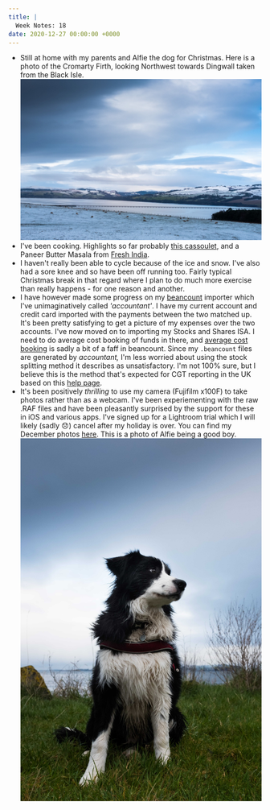 ```yaml
---
title: |
  Week Notes: 18
date: 2020-12-27 00:00:00 +0000
---
```


- Still at home with my parents and Alfie the dog for Christmas. Here is a photo of the Cromarty Firth, looking Northwest towards Dingwall taken from the Black Isle.
    ![Image_from_iOS(1).jpg](Image_from_iOS(1).jpg)
- I've been cooking. Highlights so far probably [this cassoulet](http://annajones.co.uk/recipe/tomato-coconut-cassoulet), and a Paneer Butter Masala from [Fresh India](https://www.waterstones.com/book/fresh-india/meera-sodha/9780241200421).
- I haven't really been able to cycle because of the ice and snow. I've also had a sore knee and so have been off running too. Fairly typical Christmas break in that regard where I plan to do much more exercise than really happens - for one reason and another.
- I have however made some progress on my [beancount](https://beancount.github.io/docs/) importer which I've unimaginatively called *'accountant'*. I have my current account and credit card imported with the payments between the two matched up. It's been pretty satisfying to get a picture of my expenses over the two accounts. I've now moved on to importing my Stocks and Shares ISA. I need to do average cost booking of funds in there, and [average cost booking](https://beancount.github.io/docs/trading_with_beancount.html#average-cost-booking) is sadly a bit of a faff in beancount. Since my `.beancount` files are generated by *accountant,* I'm less worried about using the stock splitting method it describes as unsatisfactory. I'm not 100% sure, but I believe this is the method that's expected for CGT reporting in the UK based on this [help page](https://www.gov.uk/tax-sell-shares/same-company).
- It's been positively *thrilling* to use my camera (Fujifilm x100F) to take photos rather than as a webcam. I've been experiementing with the raw .RAF files and have been pleasantly surprised by the support for these in iOS and various apps. I've signed up for a Lightroom trial which I will likely (sadly 😞) cancel after my holiday is over. You can find my December photos [here](https://photos.charlieegan3.com/archive/month/2020-12). This is a photo of Alfie being a good boy.
    ![Image_from_iOS.jpg](Image_from_iOS.jpg)
